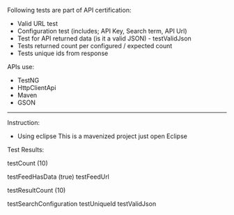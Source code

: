 Following tests are part of API certification:
- Valid URL test
- Configuration test (includes; API Key, Search term, API Url)
- Test for API returned data (is it a valid JSON) - testValidJson 
- Tests returned count per configured / expected count
- Tests unique ids from response

APIs use:
- TestNG
- HttpClientApi
- Maven
- GSON 


---------------------------------
Instruction:
- Using eclipse
This is a mavenized project just open Eclipse

Test Results: 

testCount (10) 
  
testFeedHasData (true) 
testFeedUrl 
  
testResultCount (10) 
  
testSearchConfiguration 
testUniqueId 
 testValidJson 